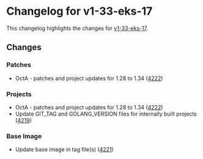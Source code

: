 # Changelog for v1-33-eks-17

This changelog highlights the changes for [v1-33-eks-17](https://github.com/aws/eks-distro/tree/v1-33-eks-17).

## Changes

### Patches
* OctA - patches and project updates for 1.28 to 1.34 ([4222](https://github.com/aws/eks-distro/pull/4222))

### Projects
* OctA - patches and project updates for 1.28 to 1.34 ([4222](https://github.com/aws/eks-distro/pull/4222))
* Update GIT_TAG and GOLANG_VERSION files for internally built projects ([4219](https://github.com/aws/eks-distro/pull/4219))

### Base Image
* Update base image in tag file(s) ([4221](https://github.com/aws/eks-distro/pull/4221))

